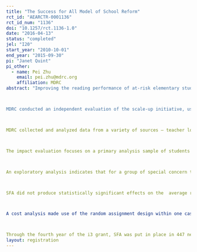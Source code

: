 ```yaml
---
title: "The Success for All Model of School Reform"
rct_id: "AEARCTR-0001136"
rct_id_num: "1136"
doi: "10.1257/rct.1136-1.0"
date: "2016-04-13"
status: "completed"
jel: "I20"
start_year: "2010-10-01"
end_year: "2015-09-30"
pi: "Janet Quint"
pi_other:
  - name: Pei Zhu
    email: pei.zhu@mdrc.org
    affiliation: MDRC
abstract: "Improving the reading performance of at-risk elementary students is one of the greatest challenges confronting American education. Success for All (SFA), a program aimed at ensuring that every child learns to read well in the elementary grades, is one of the best-known school reform models. SFA emphasizes phonics instruction for beginning readers and comprehension for all students.  It incorporates cross-grade ability grouping for reading, highly structured lessons that make extensive use of cooperative leaning, frequent assessments of students’ progress, tutoring, staff teams to solve problems that go beyond academics, professional development for teachers, and a program facilitator at each school. On the basis of the program's strong record of success, the Success for All Foundation  (SFAF) received a scale-up grant through the U.S. Department of Education’s Investing in Innovation (i3) initiative to expand the intervention to hundreds of additional schools. 

MDRC conducted an independent evaluation of the scale-up initiative, using a cluster random assignment design in which 37 schools in five school districts that participated in the scale-up effort were assigned at random to a program group (19 schools), which put in place the intervention, or to a control group (18 schools).which implemented "business as usual" reading instruction. This design supports causal impact findings for the average school assigned to SFA.  

MDRC collected and analyzed data from a variety of sources — teacher logs, principal and teacher surveys, and rating sheets completed by the coaches — to examine the implementation experiences of the schools participating in the study. The evaluation indicates that while SFA was implemented with adequate fidelity at the large majority of schools that adopted it, resource constraints prevented some schools from putting in place some key components, including the program's computerized tutoring for students needing assistance beyond the classroom. The evaluation also compared instruction and other characteristics of program and control schools. Program schools were unique in placing students in cross-grade ability groups for reading, and teachers in program group schools used cooperative learning as an instructional method more frequently than their counterparts in control schools. The two groups of schools did not differ greatly along other dimensions that were measured.  

The impact evaluation focuses on a primary analysis sample of students who enrolled in kindergarten in the study schools and remained in these schools over three years, through second grade.  The confirmatory analysis found that  in Year 3, SFA produced a positive and statistically significant impact on one measure of phonics knowledge; the impact on a second phonics measure was positive, but not statistically significant.  In Year 3, students in SFA schools did not outperform their control-school counterparts on measures of fluency or comprehension.  

An exploratory analysis indicates that for a group of special concern to policymakers and practitioners -- students who started school with low preliteracy skills--the program had notable third-year effects. For those second-graders who, at the start of kindergarten, scored in the bottom half of the sample in terms of their knowledge of the alphabet and their ability to sound out words, the program produced positive and statistically significant gains on measures of phonics skills, word recognition, and reading fluency; the impact on comprehension was also positive, although not statistically significant.  The program did not significantly affect these outcomes for the subgroup of students who started kindergarten in the top half of the sample in terms of phonetic skills.   

SFA did not produce statistically significant effects on the  average reading performance of students in grades 3-5. There were no consistent patterns or significant findings of program impacts on special education identification rates and retention rates. 

A cost analysis made use of the random assignment design within one case study district to assess the extent to which the district's SFA schools required additional resources, relative to those used for reading program in the control group schools.  These additional costs were relatively modest: Direct expenditures for the school-based reading facilitator's time, after-school tutoring time, materials, and professional development were estimated to cost $119 more per student per year in SFA schools than in control group schools.  Adding to this the additional time that SFA principals devoted to the program, additional time that coaches and teachers spent on training, the extra cost of space for storing SFA materials, and other factors, program group schools in this district spent about $227 worth of total resources per student per year more than control group schools to implement their respective reading programs.

Through the fourth year of the i3 grant, SFA was put in place in 447 new schools and reached an estimated 276,000 students.  These numbers fell below SFAF's ambitious goals but represent a notable achievement in a period of staff layoffs and other cutbacks in many schools and districts."
layout: registration
---
```


